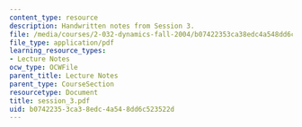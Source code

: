 ```yaml
---
content_type: resource
description: Handwritten notes from Session 3.
file: /media/courses/2-032-dynamics-fall-2004/b07422353ca38edc4a548dd6c523522d_session_3.pdf
file_type: application/pdf
learning_resource_types:
- Lecture Notes
ocw_type: OCWFile
parent_title: Lecture Notes
parent_type: CourseSection
resourcetype: Document
title: session_3.pdf
uid: b0742235-3ca3-8edc-4a54-8dd6c523522d
---
```

